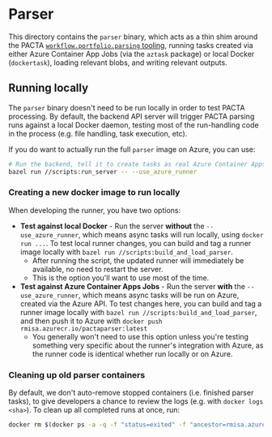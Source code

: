 # Parser

This directory contains the `parser` binary, which acts as a thin shim around the PACTA [`workflow.portfolio.parsing` tooling](https://github.com/RMI-PACTA/workflow.portfolio.parsing/pkgs/container/workflow.portfolio.parsing/175038238?tag=main), running tasks created via either Azure Container App Jobs (via the `aztask` package) or local Docker (`dockertask`), loading relevant blobs, and writing relevant outputs.

## Running locally

The `parser` binary doesn't need to be run locally in order to test PACTA processing. By default, the backend API server will trigger PACTA parsing runs against a local Docker daemon, testing most of the run-handling code in the process (e.g. file handling, task execution, etc).

If you do want to actually run the full `parser` image on Azure, you can use:

```bash
# Run the backend, tell it to create tasks as real Azure Container Apps Jobs.
bazel run //scripts:run_server -- --use_azure_runner
```

### Creating a new docker image to run locally

When developing the runner, you have two options:

* **Test against local Docker** - Run the server **without** the  `--use_azure_runner`, which means async tasks will run locally, using `docker run ...`. To test local runner changes, you can build and tag a runner image locally with `bazel run //scripts:build_and_load_parser`.
  * After running the script, the updated runner will immediately be available, no need to restart the server.
  * This is the option you'll want to use most of the time.
* **Test against Azure Container Apps Jobs** - Run the server **with** the  `--use_azure_runner`, which means async tasks will be run on Azure, created via the Azure API. To test changes here, you can build and tag a runner image locally with `bazel run //scripts:build_and_load_parser`, and then push it to Azure with `docker push rmisa.azurecr.io/pactaparser:latest`
  * You generally won't need to use this option unless you're testing something very specific about the runner's integration with Azure, as the runner code is identical whether run locally or on Azure.

### Cleaning up old parser containers

By default, we don't auto-remove stopped containers (i.e. finished parser tasks), to give developers a chance to review the logs (e.g. with `docker logs <sha>`). To clean up all completed runs at once, run:

```bash
docker rm $(docker ps -a -q -f "status=exited" -f "ancestor=rmisa.azurecr.io/pactaparser:latest")
```
